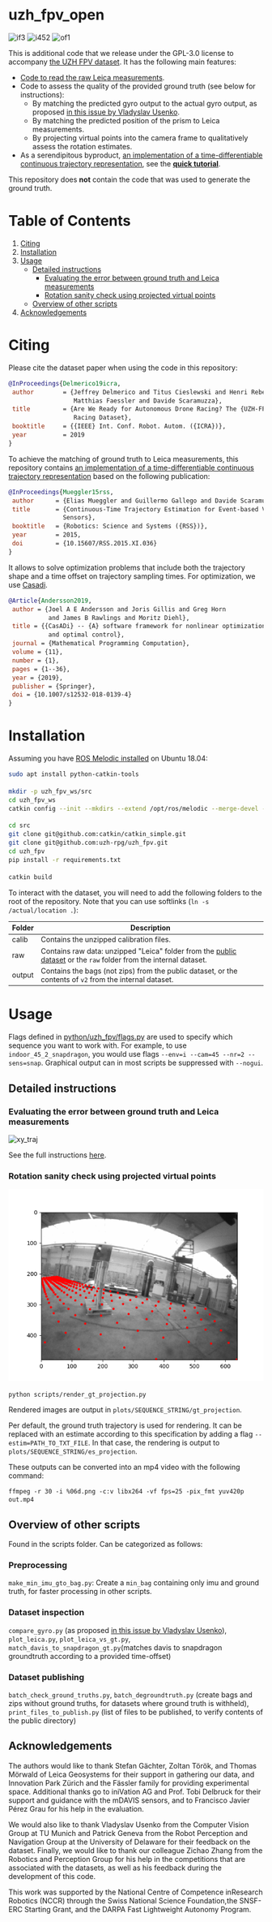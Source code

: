 # uzh_fpv_open

![if3](http://rpg.ifi.uzh.ch/datasets/uzh-fpv/trajs/indoor_forward_3_snapdragon_with_gt.gif)
![i452](http://rpg.ifi.uzh.ch/datasets/uzh-fpv/trajs/indoor_45_2_snapdragon_with_gt.gif)
![of1](http://rpg.ifi.uzh.ch/datasets/uzh-fpv/trajs/outdoor_forward_1_snapdragon_with_gt.gif)

This is additional code that we release under the GPL-3.0 license to accompany [the UZH FPV dataset](http://rpg.ifi.uzh.ch/uzh-fpv.html).
It has the following main features:

* [Code to read the raw Leica measurements](python/uzh_fpv/leica.py).
* Code to assess the quality of the provided ground truth (see below for instructions):
  * By matching the predicted gyro output to the actual gyro output, as proposed [in this issue by Vladyslav Usenko](https://github.com/uzh-rpg/IROS2019-FPV-VIO-Competition/issues/6).
  * By matching the predicted position of the prism to Leica measurements.
  * By projecting virtual points into the camera frame to qualitatively assess the rotation estimates.
* As a serendipitous byproduct, [an implementation of a time-differentiable continuous trajectory representation](python/uzh_fpv/bspline_opt.py), see the **[quick tutorial](spline_tutorial.md)**.

This repository does **not** contain the code that was used to generate the ground truth.

# Table of Contents

1. [Citing](#citing)
2. [Installation](#installation)
3. [Usage](#usage)
   * [Detailed instructions](#detailed-instructions)
      * [Evaluating the error between ground truth and Leica measurements](gt_to_leica_error.md)
      * [Rotation sanity check using projected virtual points](#Rotation-sanity-check-using-projected-virtual-points)
   * [Overview of other scripts](#overview-of-other-scripts)
4. [Acknowledgements](#acknowledgements)

# Citing

Please cite the dataset paper when using the code in this repository:
```bibtex
@InProceedings{Delmerico19icra,
 author        = {Jeffrey Delmerico and Titus Cieslewski and Henri Rebecq and
                  Matthias Faessler and Davide Scaramuzza},
 title         = {Are We Ready for Autonomous Drone Racing? The {UZH-FPV} Drone
                  Racing Dataset},
 booktitle     = {{IEEE} Int. Conf. Robot. Autom. ({ICRA})},
 year          = 2019
}
```
To achieve the matching of ground truth to Leica measurements, this repository contains [an implementation of a time-differentiable continuous trajectory representation](python/uzh_fpv/bspline_opt.py) based on the following publication:
```bibtex
@InProceedings{Mueggler15rss,
 author      = {Elias Mueggler and Guillermo Gallego and Davide Scaramuzza},
 title       = {Continuous-Time Trajectory Estimation for Event-based Vision
               Sensors},
 booktitle   = {Robotics: Science and Systems ({RSS})},
 year        = 2015,
 doi         = {10.15607/RSS.2015.XI.036}
}
``` 
It allows to solve optimization problems that include both the trajectory shape and a time offset on trajectory sampling times.
For optimization, we use [Casadi](https://web.casadi.org/).
```bibtex
@Article{Andersson2019,
 author = {Joel A E Andersson and Joris Gillis and Greg Horn
           and James B Rawlings and Moritz Diehl},
 title = {{CasADi} -- {A} software framework for nonlinear optimization
           and optimal control},
 journal = {Mathematical Programming Computation},
 volume = {11},
 number = {1},
 pages = {1--36},
 year = {2019},
 publisher = {Springer},
 doi = {10.1007/s12532-018-0139-4}
}
```

# Installation

Assuming you have [ROS Melodic installed](http://wiki.ros.org/melodic/Installation) on Ubuntu 18.04:
```bash
sudo apt install python-catkin-tools

mkdir -p uzh_fpv_ws/src
cd uzh_fpv_ws
catkin config --init --mkdirs --extend /opt/ros/melodic --merge-devel --cmake-args -DCMAKE_BUILD_TYPE=Release

cd src
git clone git@github.com:catkin/catkin_simple.git
git clone git@github.com:uzh-rpg/uzh_fpv.git
cd uzh_fpv
pip install -r requirements.txt

catkin build
```

To interact with the dataset, you will need to add the following folders to the root of the repository.
Note that you can use softlinks (`ln -s /actual/location .`):

| Folder | Description |
|-------|--------| 
| calib | Contains the unzipped calibration files. |
| raw | Contains raw data: unzipped "Leica" folder from the [public dataset](http://rpg.ifi.uzh.ch/uzh-fpv.html) or the `raw` folder from the internal dataset. |
| output | Contains the bags (not zips) from the public dataset, or the contents of `v2` from the internal dataset. |

# Usage

Flags defined in [python/uzh_fpv/flags.py](python/uzh_fpv/flags.py) are used to specify which sequence you want to work with. For example, to use `indoor_45_2_snapdragon`, you would use flags `--env=i --cam=45 --nr=2 --sens=snap`.
Graphical output can in most scripts be suppressed with `--nogui`.

## Detailed instructions

### Evaluating the error between ground truth and Leica measurements

![xy_traj](examples/xy_traj.png)

See the full instructions [here](gt_to_leica_error.md).

### Rotation sanity check using projected virtual points

![proj](examples/proj.png)

` python scripts/render_gt_projection.py `

Rendered images are output in `plots/SEQUENCE_STRING/gt_projection`.

Per default, the ground truth trajectory is used for rendering. It can be replaced with an estimate according to this specification by adding a flag `--estim=PATH_TO_TXT_FILE`. In that case, the rendering is output to `plots/SEQUENCE_STRING/es_projection`.

These outputs can be converted into an mp4 video with the following command:

```
ffmpeg -r 30 -i %06d.png -c:v libx264 -vf fps=25 -pix_fmt yuv420p out.mp4
```

## Overview of other scripts

Found in the scripts folder. Can be categorized as follows:

### Preprocessing

`make_min_imu_gto_bag.py`: Create a `min_bag` containing only imu and ground truth, for faster processing in other scripts.

### Dataset inspection

`compare_gyro.py` (as proposed [in this issue by Vladyslav Usenko](https://github.com/uzh-rpg/IROS2019-FPV-VIO-Competition/issues/6)), `plot_leica.py`, `plot_leica_vs_gt.py`, `match_davis_to_snapdragon_gt.py`(matches davis to snapdragon groundtruth according to a provided time-offset)

### Dataset publishing

`batch_check_ground_truths.py`, `batch_degroundtruth.py` (create bags and zips without ground truths, for datasets where ground truth is withheld), `print_files_to_publish.py` (list of files to be published, to verify contents of the public directory)

## Acknowledgements

The authors would like to thank Stefan Gächter, Zoltan Török, and Thomas Mörwald of Leica Geosystems for their
support in gathering our data, and Innovation Park Zürich and the Fässler family for providing experimental space.
Additional thanks go to iniVation AG and Prof. Tobi Delbruck for their support and guidance with the mDAVIS sensors, 
and to Francisco Javier Pérez Grau for his help in the evaluation. 

We would also like to thank Vladyslav Usenko from the Computer Vision Group at TU Munich and Patrick Geneva from the
Robot Perception and Navigation Group at the University of Delaware for their feedback on the dataset. Finally, we would like to thank our colleague Zichao Zhang from the Robotics and Perception Group for his help in the competitions that are associated with the datasets, as well as his feedback during the development of this code.

This work was supported by the National Centre of Competence inResearch Robotics (NCCR) through the Swiss National 
Science Foundation,the SNSF-ERC Starting Grant, and the DARPA Fast Lightweight Autonomy Program.
